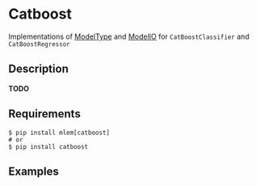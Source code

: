 # Catboost

Implementations of [ModelType](/doc/object-reference/mlem-abcs#modeltype) and
[ModelIO](/doc/object-reference/mlem-abcs#modelio) for `CatBoostClassifier` and
`CatBoostRegressor`

## Description

**TODO**

## Requirements

```cli
$ pip install mlem[catboost]
# or
$ pip install catboost
```

## Examples

```py

```

